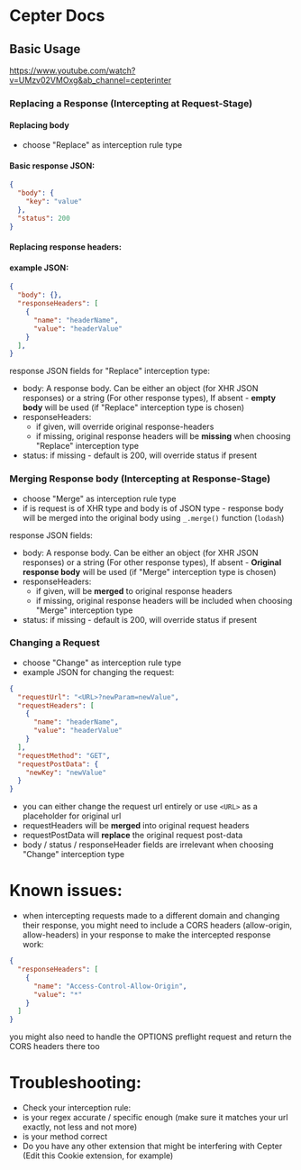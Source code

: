 # Cepter Docs

## Basic Usage 

https://www.youtube.com/watch?v=UMzv02VMOxg&ab_channel=cepterinter

### Replacing a Response (Intercepting at Request-Stage)

#### Replacing body
- choose "Replace" as interception rule type
#### Basic response JSON:
```json
{
  "body": {
    "key": "value"
  },
  "status": 200
}
```
#### Replacing response headers:
#### example JSON:
```json
{
  "body": {},
  "responseHeaders": [
    {
      "name": "headerName",
      "value": "headerValue"
    }
  ],
}
```
response JSON fields for "Replace" interception type:
- body: A response body. Can be either an object (for XHR JSON responses) or a string (For other response types), If absent - **empty body** will be used (if "Replace" interception type is chosen)
- responseHeaders:
  -  if given, will override original response-headers
  - if missing, original response headers will be **missing** when choosing "Replace" interception type
- status: if missing - default is 200, will override status if present

### Merging Response body (Intercepting at Response-Stage)
- choose "Merge" as interception rule type
- if is request is of XHR type and body is of JSON type - response body will be merged into the original body using `_.merge()` function (`lodash`) 

response JSON fields:
- body: A response body. Can be either an object (for XHR JSON responses) or a string (For other response types), If absent - **Original response body** will be used (if "Merge" interception type is chosen)
- responseHeaders:
  - if given, will be **merged** to original response headers
  - if missing, original response headers will be included when choosing "Merge" interception type
- status: if missing - default is 200, will override status if present

### Changing a Request

- choose "Change" as interception rule type
- example JSON for changing the request:
```json
{
  "requestUrl": "<URL>?newParam=newValue",
  "requestHeaders": [
    {
      "name": "headerName",
      "value": "headerValue"
    }
  ],
  "requestMethod": "GET",
  "requestPostData": {
    "newKey": "newValue"
  }
}
```
- you can either change the request url entirely or use `<URL>` as a placeholder for original url
- requestHeaders will be **merged** into original request headers
- requestPostData will **replace** the original request post-data
- body / status / responseHeader fields are irrelevant when choosing "Change" interception type


# Known issues:
- when intercepting requests made to a different domain and changing their response, you might need to include a CORS headers (allow-origin, allow-headers) in your response to make the intercepted response work:
```json
{
  "responseHeaders": [
    {
      "name": "Access-Control-Allow-Origin",
      "value": "*"
    }
  ]
}
```
you might also need to handle the OPTIONS preflight request and return the CORS headers there too

# Troubleshooting:
- Check your interception rule:
 - is your regex accurate / specific enough (make sure it matches your url exactly, not less and not more)
 - is your method correct
 - Do you have any other extension that might be interfering with Cepter (Edit this Cookie extension, for example)
